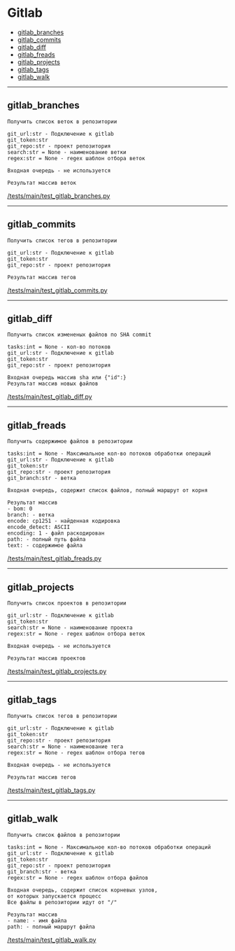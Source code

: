 # Gitlab

- [gitlab_branches](#gitlab_branches)
- [gitlab_commits](#gitlab_commits)
- [gitlab_diff](#gitlab_diff)
- [gitlab_freads](#gitlab_freads)
- [gitlab_projects](#gitlab_projects)
- [gitlab_tags](#gitlab_tags)
- [gitlab_walk](#gitlab_walk)

---

## **gitlab_branches**

```text
Получить список веток в репозитории

git_url:str - Подключение к gitlab
git_token:str
git_repo:str - проект репозитория
search:str = None - наименование ветки
regex:str = None - regex шаблон отбора веток

Входная очередь - не используется

Результат массив веток

```

[/tests/main/test_gitlab_branches.py](/tests/main/test_gitlab_branches.py)

---

## **gitlab_commits**

```text
Получить список тегов в репозитории

git_url:str - Подключение к gitlab
git_token:str
git_repo:str - проект репозитория

Результат массив тегов

```

[/tests/main/test_gitlab_commits.py](/tests/main/test_gitlab_commits.py)

---

## **gitlab_diff**

```text
Получить список измененых файлов по SHA commit

tasks:int = None - кол-во потоков
git_url:str - Подключение к gitlab
git_token:str
git_repo:str - проект репозитория

Входная очередь массив sha или {"id":}
Результат массив новых файлов

```

[/tests/main/test_gitlab_diff.py](/tests/main/test_gitlab_diff.py)

---

## **gitlab_freads**

```text
Получить содержимое файлов в репозитории

tasks:int = None - Максимальное кол-во потоков обработки операций
git_url:str - Подключение к gitlab
git_token:str
git_repo:str - проект репозитория
git_branch:str - ветка

Входная очередь, содержит список файлов, полный маршрут от корня

Результат массив
- bom: 0
branch: - ветка
encode: cp1251 - найденная кодировка
encode_detect: ASCII
encoding: 1 - файл раскодирован
path: - полный путь файла
text: - содержимое файла

```

[/tests/main/test_gitlab_freads.py](/tests/main/test_gitlab_freads.py)

---

## **gitlab_projects**

```text
Получить список проектов в репозитории

git_url:str - Подключение к gitlab
git_token:str
search:str = None - наименование проекта
regex:str = None - regex шаблон отбора веток

Входная очередь - не используется

Результат массив проектов

```

[/tests/main/test_gitlab_projects.py](/tests/main/test_gitlab_projects.py)

---

## **gitlab_tags**

```text
Получить список тегов в репозитории

git_url:str - Подключение к gitlab
git_token:str
git_repo:str - проект репозитория
search:str = None - наименование тега
regex:str = None - regex шаблон отбора тегов

Входная очередь - не используется

Результат массив тегов

```

[/tests/main/test_gitlab_tags.py](/tests/main/test_gitlab_tags.py)

---

## **gitlab_walk**

```text
Получить список файлов в репозитории

tasks:int = None - Максимальное кол-во потоков обработки операций
git_url:str - Подключение к gitlab
git_token:str
git_repo:str - проект репозитория
git_branch:str - ветка
regex:str = None - regex шаблон отбора файлов

Входная очередь, содержит список корневых узлов,
от которых запускается процесс
Все файлы в репозитории идут от "/"

Результат массив
- name: - имя файла
path: - полный маршрут файла

```

[/tests/main/test_gitlab_walk.py](/tests/main/test_gitlab_walk.py)
